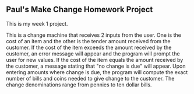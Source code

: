 ## Paul's Make Change Homework Project

This is my week 1 project.

This is a change machine that receives 2 inputs from the user. One is the cost of an item and the other is the tender amount received from the customer. If the cost of the item exceeds the amount received by the customer, an error message will appear and the program will prompt the user for new values. If the cost of the item equals the amount received by the customer, a message stating that "no change is due" will appear. Upon entering amounts where change is due, the program will compute the exact number of bills and coins needed to give change to the customer. The change denominations range from pennies to ten dollar bills.
